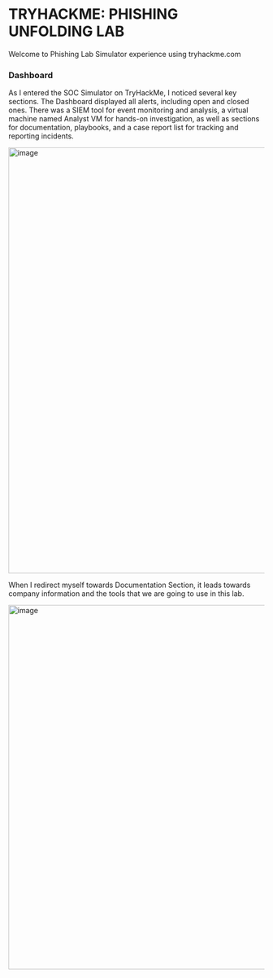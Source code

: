 

# TRYHACKME: PHISHING UNFOLDING LAB

Welcome to Phishing Lab Simulator experience using tryhackme.com

### Dashboard

As I entered the SOC Simulator on TryHackMe, I noticed several key sections. The Dashboard displayed all alerts, including open and closed ones. There was a SIEM tool for event monitoring and analysis, a virtual machine named Analyst VM for hands-on investigation, as well as sections for documentation, playbooks, and a case report list for tracking and reporting incidents.
  
<img width="1898" height="837" alt="image" src="https://github.com/user-attachments/assets/287b98fb-7132-4eb1-b5bd-e3799bc0b770" />

When I redirect myself towards Documentation Section, it leads towards company information and the tools that we are going to use in this lab. 

<img width="1427" height="716" alt="image" src="https://github.com/user-attachments/assets/7e4be137-8dd2-4c77-8f76-319830203252" />


